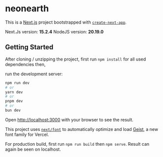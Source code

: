# neonearth

This is a [Next.js](https://nextjs.org) project bootstrapped with [`create-next-app`](https://github.com/vercel/next.js/tree/canary/packages/create-next-app).

Next.Js version: **15.2.4**
NodeJS version: **20.19.0**

## Getting Started

After cloning / unzipping the project, first run `npm install` for all used dependencies then,

run the development server:

```bash
npm run dev
# or
yarn dev
# or
pnpm dev
# or
bun dev
```

Open [http://localhost:3000](http://localhost:3000) with your browser to see the result.

This project uses [`next/font`](https://nextjs.org/docs/app/building-your-application/optimizing/fonts) to automatically optimize and load [Geist](https://vercel.com/font), a new font family for Vercel.

For production build, first run `npm run build` then `npm serve`. Result can again be seen on localhost.
